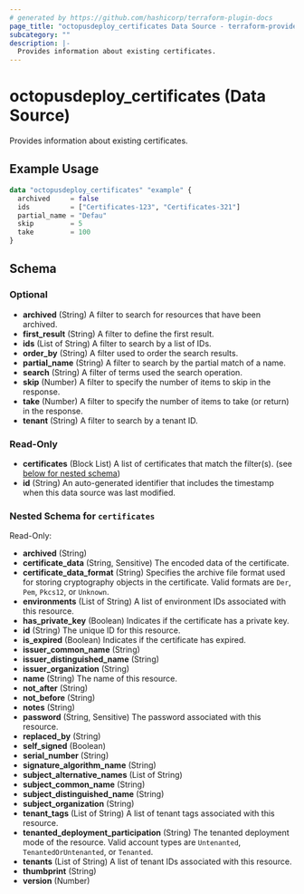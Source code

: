 ```yaml
---
# generated by https://github.com/hashicorp/terraform-plugin-docs
page_title: "octopusdeploy_certificates Data Source - terraform-provider-octopusdeploy"
subcategory: ""
description: |-
  Provides information about existing certificates.
---
```


# octopusdeploy_certificates (Data Source)

Provides information about existing certificates.

## Example Usage

```terraform
data "octopusdeploy_certificates" "example" {
  archived     = false
  ids          = ["Certificates-123", "Certificates-321"]
  partial_name = "Defau"
  skip         = 5
  take         = 100
}
```

<!-- schema generated by tfplugindocs -->
## Schema

### Optional

- **archived** (String) A filter to search for resources that have been archived.
- **first_result** (String) A filter to define the first result.
- **ids** (List of String) A filter to search by a list of IDs.
- **order_by** (String) A filter used to order the search results.
- **partial_name** (String) A filter to search by the partial match of a name.
- **search** (String) A filter of terms used the search operation.
- **skip** (Number) A filter to specify the number of items to skip in the response.
- **take** (Number) A filter to specify the number of items to take (or return) in the response.
- **tenant** (String) A filter to search by a tenant ID.

### Read-Only

- **certificates** (Block List) A list of certificates that match the filter(s). (see [below for nested schema](#nestedblock--certificates))
- **id** (String) An auto-generated identifier that includes the timestamp when this data source was last modified.

<a id="nestedblock--certificates"></a>
### Nested Schema for `certificates`

Read-Only:

- **archived** (String)
- **certificate_data** (String, Sensitive) The encoded data of the certificate.
- **certificate_data_format** (String) Specifies the archive file format used for storing cryptography objects in the certificate. Valid formats are `Der`, `Pem`, `Pkcs12`, or `Unknown`.
- **environments** (List of String) A list of environment IDs associated with this resource.
- **has_private_key** (Boolean) Indicates if the certificate has a private key.
- **id** (String) The unique ID for this resource.
- **is_expired** (Boolean) Indicates if the certificate has expired.
- **issuer_common_name** (String)
- **issuer_distinguished_name** (String)
- **issuer_organization** (String)
- **name** (String) The name of this resource.
- **not_after** (String)
- **not_before** (String)
- **notes** (String)
- **password** (String, Sensitive) The password associated with this resource.
- **replaced_by** (String)
- **self_signed** (Boolean)
- **serial_number** (String)
- **signature_algorithm_name** (String)
- **subject_alternative_names** (List of String)
- **subject_common_name** (String)
- **subject_distinguished_name** (String)
- **subject_organization** (String)
- **tenant_tags** (List of String) A list of tenant tags associated with this resource.
- **tenanted_deployment_participation** (String) The tenanted deployment mode of the resource. Valid account types are `Untenanted`, `TenantedOrUntenanted`, or `Tenanted`.
- **tenants** (List of String) A list of tenant IDs associated with this resource.
- **thumbprint** (String)
- **version** (Number)


